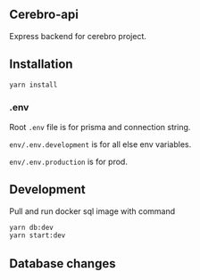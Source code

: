 ## Cerebro-api

Express backend for cerebro project.

## Installation

```cmd
yarn install
```

### .env
Root `.env` file is for prisma and connection string.

`env/.env.development` is for all else env variables.

`env/.env.production` is for prod.

## Development

Pull and run docker sql image with command
```cmd
yarn db:dev
yarn start:dev
```

## Database changes
